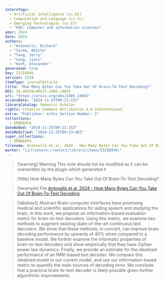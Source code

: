 ```yaml
---
zoteroTags:
  - Artificial Intelligence (cs.AI)
  - Computation and Language (cs.CL)
  - Emerging Technologies (cs.ET)
  - "FOS: Computer and information sciences"
year: 2024
date: 2024
authors:
  - "Antonello, Richard"
  - "Sarma, Nihita"
  - "Tang, Jerry"
  - "Song, Jiaru"
  - "Huth, Alexander"
generated: true
key: I3JI89V6
version: 2259
itemType: journalArticle
title: "How Many Bytes Can You Take Out Of Brain-To-Text Decoding?"
DOI: 10.48550/ARXIV.2405.14055
url: "https://arxiv.org/abs/2405.14055"
accessDate: "2024-11-25T09:13:15Z"
libraryCatalog: Semantic Scholar
rights: Creative Commons Attribution 4.0 International
extra: "Publisher: arXiv Version Number: 1"
collections:
  - ERQKEKFA
dateAdded: "2024-11-25T09:13:15Z"
dateModified: "2024-11-25T09:13:46Z"
super_collections:
  - ERQKEKFA
filename: Antonello et al. 2024 - How Many Bytes Can You Take Out Of Brain-To-Text Decoding
marker: "[🇿](zotero://select/library/items/I3JI89V6)"
---
```


>[!warning] Warning
> This note should not be modified as it can be overwritten by the plugin which generated it

> [!title] How Many Bytes Can You Take Out Of Brain-To-Text Decoding?

> [!example] File
> [Antonello et al. 2024 - How Many Bytes Can You Take Out Of Brain-To-Text Decoding](Antonello%20et%20al.%202024%20-%20How%20Many%20Bytes%20Can%20You%20Take%20Out%20Of%20Brain-To-Text%20Decoding.pdf)

> [!abstract] Abstract
> Brain-computer interfaces have promising medical and scientific applications for aiding speech and studying the brain. In this work, we propose an information-based evaluation metric for brain-to-text decoders. Using this metric, we examine two methods to augment existing state-of-the-art continuous text decoders. We show that these methods, in concert, can improve brain decoding performance by upwards of 40% when compared to a baseline model. We further examine the informatic properties of brain-to-text decoders and show empirically that they have Zipfian power law dynamics. Finally, we provide an estimate for the idealized performance of an fMRI-based text decoder. We compare this idealized model to our current model, and use our information-based metric to quantify the main sources of decoding error. We conclude that a practical brain-to-text decoder is likely possible given further algorithmic improvements.


